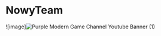 # NowyTeam
![image]![Purple Modern Game Channel Youtube Banner (1)](https://user-images.githubusercontent.com/114868147/216804058-b3ce2caa-a7a8-47d4-9f23-27889822570b.png)
